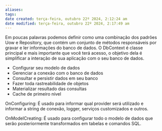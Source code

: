 ```yaml
---
aliases: 
tags: 
date created: terça-feira, outubro 22º 2024, 2:12:24 am
date modified: terça-feira, outubro 22º 2024, 2:17:49 am
---
```

Em poucas palavras podemos definir como uma combinação dos padrões Uow e Repository, que contém um conjunto de métodos responsáveis por gravar e ler informações do banco de dados.
O DbContext é classe principal e mais importante que você terá acesso, o objetivo dela é simplificar a interação de sua aplicação com o seu banco de dados.

- Configurar seu modelo de dados
- Gerenciar a conexão com o banco de dados
- Consultar e persistir dados em seu banco
- Fazer toda rastreabilidade de objetos
- Materializar resultado das consultas
- Cache de primeiro nível

OnConfiguring: É usado para informar qual provider será utilizado e informar a string de conexão, logger, serviços customizados e outros.

OnModelCreating: É usado para configurar todo o modelo de dados que serão posteriormente transformados em tabelas e comandos SQL.